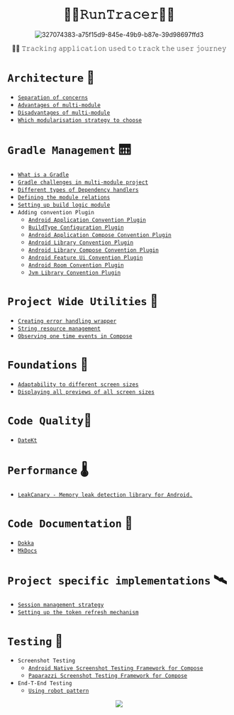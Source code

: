 <h1 align="center">🏃‍♂️𝚁𝚞𝚗𝚃𝚛𝚊𝚌𝚎𝚛🏃‍♀️</h1>

<div align="center">

![327074383-a75f15d9-845e-49b9-b87e-39d98697ffd3](https://github.com/devrath/RunTracer/assets/1456191/9cf3be91-951e-4627-b2ea-4046f5315afc)

</div>

<div align="center">

🏃‍♂️ 𝚃𝚛𝚊𝚌𝚔𝚒𝚗𝚐 𝚊𝚙𝚙𝚕𝚒𝚌𝚊𝚝𝚒𝚘𝚗 𝚞𝚜𝚎𝚍 𝚝𝚘 𝚝𝚛𝚊𝚌𝚔 𝚝𝚑𝚎 𝚞𝚜𝚎𝚛 𝚓𝚘𝚞𝚛𝚗𝚎𝚢

</div>



# `Architecture` 🧭
* [`Separation of concerns`](https://github.com/devrath/RunTracer/wiki/Architecture:-Separation-of-concerns)
* [`Advantages of multi-module`](https://github.com/devrath/RunTracer/wiki/Architecture:-Advantages-of-multi%E2%80%90module)
* [`Disadvantages of multi-module`](https://github.com/devrath/RunTracer/wiki/Architecture:-Disadvantages-of-multi%E2%80%90module)
* [`Which modularisation strategy to choose`](https://github.com/devrath/RunTracer/wiki/Architecture:-Which-modularisation-strategy-to-choose)

# `Gradle Management` 🛗
* [`What is a Gradle`](https://github.com/devrath/RunTracer/wiki/Gradle-Management:-What-is-a-Gradle)
* [`Gradle challenges in multi-module project`](https://github.com/devrath/RunTracer/wiki/Gradle-Management:-Gradle-challenges-in-multi-module-project)
* [`Different types of Dependency handlers`](https://github.com/devrath/RunTracer/wiki/Gradle-Management:-Different-types-of-Dependency-handlers)
* [`Defining the module relations`](https://github.com/devrath/RunTracer/wiki/Gradle-Management:-Defining-the-module-relations)
* [`Setting up build logic module`](https://github.com/devrath/RunTracer/wiki/Gradle-Management:-Setting-up-build-logic-module)
* `Adding convention Plugin`
  * [`Android Application Convention Plugin`](https://github.com/devrath/RunTracer/wiki/Gradle-Management:-Android-Application-Convention-Plugin)
  * [`BuildType Configuration Plugin`](https://github.com/devrath/RunTracer/wiki/Gradle-Management:-BuildType-Configuration-Plugin)
  * [`Android Application Compose Convention Plugin`](https://github.com/devrath/RunTracer/wiki/Gradle-Management:-Android-Application-Compose-Convention-Plugin)
  * [`Android Library Convention Plugin`](https://github.com/devrath/RunTracer/wiki/Gradle-Management:-Android-Library-Convention-Plugin)
  * [`Android Library Compose Convention Plugin`](https://github.com/devrath/RunTracer/wiki/Gradle-Management:-Android-Library-Compose-Convention-Plugin)
  * [`Android Feature Ui Convention Plugin`](https://github.com/devrath/RunTracer/wiki/Gradle-Management:-Android-Feature-Ui-Convention-Plugin)
  * [`Android Room Convention Plugin`](https://github.com/devrath/RunTracer/wiki/Gradle-Management:-Android-Room-Convention-Plugin)
  * [`Jvm Library Convention Plugin`](https://github.com/devrath/RunTracer/wiki/Gradle-Management:-Jvm-Library-Convention-Plugin)
    
# `Project Wide Utilities` 🧰
* [`Creating error handling wrapper`](https://github.com/devrath/RunTracer/wiki/Project-Wide-Utilities:-Creating-error-handling-wrapper)
* [`String resource management`](https://github.com/devrath/RunTracer/wiki/Project-Wide-Utilities:-String-resource-management)
* [`Observing one time events in Compose`](https://github.com/devrath/RunTracer/wiki/Project-Wide-Utilities:-Observing-one-time-events-in-Compose)
  
# `Foundations` 🧱
* [`Adaptability to different screen sizes`](https://github.com/devrath/ComposeAlchemy/wiki/WindowSize-Class-%E2%80%90-Adaptability-to-different-screen-sizes)
* [`Displaying all previews of all screen sizes`](https://github.com/devrath/ComposeAlchemy/wiki/Compose-building-blocks:-Displaying-all-previews-of-all-screen-sizes)

# `Code Quality`🟰
* [`DateKt`](https://github.com/devrath/RunTracer/wiki/Code-Quality:-Static-Code-Analysis-With-DeteKt)

# `Performance` 🌡️
* [`LeakCanary - Memory leak detection library for Android.`](https://github.com/devrath/RunTracer/wiki/Performance:-LeakCanary)

# `Code Documentation` 📰
* [`Dokka`](https://github.com/devrath/RunTracer/blob/main/Code/docs/generated_docs.md)
* [`MkDocs`](https://github.com/devrath/RunTracer/wiki/Documentation:-MkDocs)

# `Project specific implementations` 🛰️
* [`Session management strategy`](https://github.com/devrath/RunTracer/wiki/Project-specific-implementations:-Session-management-strategy)
* [`Setting up the token refresh mechanism`](https://github.com/devrath/RunTracer/wiki/Project-specific-implementations:-Setting-up-the-token-refresh-mechanism)

# `Testing` 🧪
* `Screenshot Testing`
  * [`Android Native Screenshot Testing Framework for Compose`](https://github.com/devrath/RunTracer/wiki/Testing:-Android-Native-Screenshot-Testing-Framework-for-Compose)
  * [`Paparazzi Screenshot Testing Framework for Compose`](https://github.com/devrath/RunTracer/wiki/Testing:-Paparazzi-Screenshot-Testing-Framework-for-Compose)
* `End-T-End Testing`
  * [`Using robot pattern`](https://github.com/devrath/RunTracer/wiki/Testing:-Using-robot-pattern) 

<p align="center">
<a><img src="https://forthebadge.com/images/badges/built-for-android.svg"></a>
</p>

